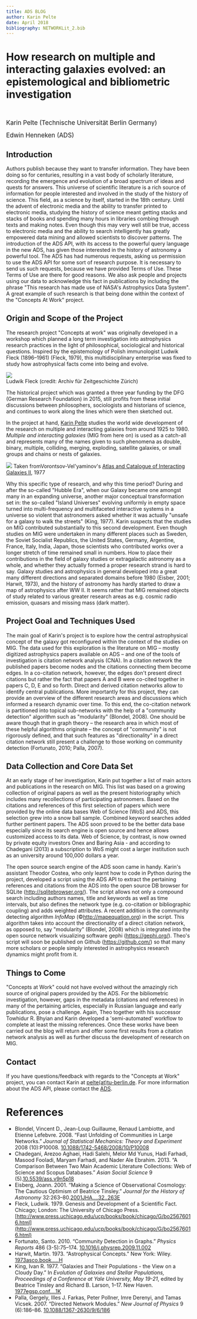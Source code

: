 ```yaml
---
title: ADS BLOG
author: Karin Pelte
date: April 2018
bibliography: NETWORKLit_2.bib
---
```


# How research on multiple and interacting galaxies evolved: an epistemological and bibliometric investigation

<br>

<span style="font-size:larger;">Karin Pelte (Technische Universität Berlin Germany)</span>

<span style="font-size:larger;">Edwin Henneken (ADS)</span>

## Introduction

Authors publish because they want to transfer information. They have been doing so for centuries, resulting in a vast body of scholarly literature, recording the emergence and evolution of a broad spectrum of ideas and quests for answers. This universe of scientific literature is a rich source of information for people interested and involved in the study of the history of science. This field, as a science by itself, started in the 18th century. Until the advent of electronic media and the ability to transfer printed to electronic media, studying the history of science meant getting stacks and stacks of books and spending many hours in libraries combing through texts and making notes. Even though this may very well still be true, access to electronic media and the ability to search intelligently has greatly empowered data mining and allowed scientists to discover patterns. The introduction of the ADS API, with its access to the powerful query language in the new ADS, has given those interested in the history of astronomy a powerful tool. The ADS has had numerous requests, asking us permission to use the ADS API for some sort of research purpose. It is necessary to send us such requests, because we have provided Terms of Use. These Terms of Use are there for good reasons. We also ask people and projects using our data to acknowledge this fact in publications by including the phrase "This research has made use of NASA's Astrophysics Data System". A great example of such research is that being done within the context of the "Concepts At Work" project.

## Origin and Scope of the Project

The research project "Concepts at work" was originally developed in a workshop which planned a long term investigation into astrophysics research practices in the light of philosophical, sociological and historical questions. Inspired by the epistemology of Polish immunologist Ludwik Fleck (1896–1961) (Fleck, 1979), this multidisciplinary enterprise was fixed to study how astrophysical facts come into being and evolve.

<div class="text-center">
    <img class="img-thumbnail" src="{{ site.baseurl }}/blog/images/LudwikFleck.jpg" />
<br>Ludwik Fleck (credit: Archiv für Zeitgeschichte Zürich)
</div>

The historical project which was granted a three year funding by the DFG (German Research Foundation) in 2015, still profits from these initial discussions between philosophers, sociologists and historians of science, and continues to work along the lines which were then sketched out.

In the project at hand, [Karin Pelte](http://www.philosophie.tu-berlin.de/menue/fachgebiete/wissenschaftsgeschichte/team/wissenschaftliche_mitarbeiter/karin_pelte_ma/) studies the world wide development of the research on multiple and interacting galaxies from around 1925 to 1980. *Multiple and interacting galaxies* (MIG from here on) is used as a catch-all and represents many of the names given to such phenomena as double, binary, multiple, colliding, merging, exploding, satellite galaxies, or small groups and chains or nests of galaxies.

<div class="text-center">
    <img class="img-thumbnail" src="{{ site.baseurl }}/blog/images/VV_1977.png" />
Taken fromVorontsov-Vel'yaminov's <a href="https://ui.adsabs.harvard.edu/#abs/19771977A&AS...28....1V/abstract">Atlas and Catalogue of Interacting Galaxies II</a>, 1977
</div>

Why this specific type of research, and why this time period? During and after the so-called "Hubble Era", when our Galaxy became one amongst many in an expanding universe, another major conceptual transformation set in: the so-called "Island Universes" evolving uniformly in empty space turned into multi-frequency and multifaceted interactive systems in a universe so violent that astronomers asked whether it was actually "unsafe for a galaxy to walk the streets" (King, 1977). Karin suspects that the studies on MIG contributed substantially to this second development. Even though studies on MIG were undertaken in many different places such as Sweden, the Soviet Socialist Republics, the United States, Germany, Argentine, France, Italy, India, Japan, those scientists who contributed works over a longer stretch of time remained small in numbers. How to place their contributions in the field of galaxy studies or extragalactic astronomy as a whole, and whether they actually formed a proper research strand is hard to say. Galaxy studies and astrophysics in general developed into a great many different directions and separated domains before 1980 (Eisber, 2001; Harwit, 1973), and the history of astronomy has hardly started to draw a map of astrophysics after WW II. It seems rather that MIG remained objects of study related to various greater research areas as e.g. cosmic radio emission, quasars and missing mass (dark matter).

## Project Goal and Techniques Used

The main goal of Karin's project is to explore how the central astrophysical concept of the galaxy got reconfigured within the context of the studies on MIG. The data used for this exploration is the literature on MIG – mostly digitized astrophysics papers available on ADS – and one of the tools of investigation is citation network analysis (CNA). In a citation network the published papers become nodes and the citations connecting them become edges. In a co-citation network, however, the edges don't present direct citations but rather the fact that papers A and B were co-cited together in papers C, D, E and so forth. Direct and derived citation networks allow to identify central publications. More importantly for this project, they can provide an overview of the different research areas and discussions which informed a research dynamic over time. To this end, the co-citation network is partitioned into topical sub-networks with the help of a "community detection" algorithm such as "modularity" (Blondel, 2008). One should be aware though that in graph theory – the research area in which most of these helpful algorithms originate – the concept of "community" is not rigorously defined, and that such features as "directionality" in a direct citation network still present a challenge to those working on community detection (Fortunato, 2010; Palla, 2007).

## Data Collection and Core Data Set

At an early stage of her investigation, Karin put together a list of main actors and publications in the research on MIG. This list was based on a growing collection of original papers as well as the present historiography which includes many recollections of participating astronomers. Based on the citations and references of this first selection of papers which were provided by the online data bases Web of Science (WoS) and ADS, this selection grew into a snow ball sample. Combined keyword searches added further pertinent papers. The ADS soon proved to be the better data base especially since its search engine is open source and hence allows customized access to its data. Web of Science, by contrast, is now owned by private equity investors Onex and Baring Asia - and according to Chadegani (2013) a subscription to WoS might cost a larger institution such as an university around 100,000 dollars a year.

The open source search engine of the ADS soon came in handy. Karin's assistant Theodor Costea, who only learnt how to code in Python during the project, developed a script using the ADS API to extract the pertaining references and citations from the ADS into the open source DB browser for SQLite (<http://sqlitebrowser.org/>). The script allows not only a compound search including authors names, title and keywords as well as time intervals, but also defines the network type (e.g. co-citation or bibliographic coupling) and adds weighted attributes. A recent addition is the community detecting algorithm *InfoMap* (©<http://mapequation.org>) in the script. This algorithm takes into account the directionality of a direct citation network, as opposed to, say "modularity" (Blondel, 2008) which is integrated into the open source network visualizing software gephi (<https://gephi.org/>). Theo's script will soon be published on Github (<https://github.com/>) so that many more scholars or people simply interested in astrophysics research dynamics might profit from it.

## Things to Come

"Concepts at Work" could not have evolved without the amazingly rich source of original papers provided by the ADS. For the bibliometric investigation, however, gaps in the metadata (citations and references) in many of the pertaining articles, especially in Russian language and early publications, pose a challenge. Again, Theo together with his successor Towhidur R. Bhyian and Karin developed a 'semi-automated' workflow to complete at least the missing references. Once these works have been carried out the blog will return and offer some first results from a citation network analysis as well as further discuss the development of research on MIG.

## Contact
If you have questions/feedback with regards to the "Concepts at Work" project, you can contact Karin at [pelte(at)tu-berlin.de](http://www.tu-berlin.de/allgemeine_seiten/e_mail_anfrage/id/179204/?no_cache=1&ask_mail=WuNNdgAInnBVl0KHPneCf%2BDO%2BYAYBl5Ur1oEp94L4Ns%3D&ask_name=PELTE). For more information about the ADS API, please contact the [ADS](mailto:adshelp@cfa.harvard.edu).
 
# References
* Blondel, Vincent D., Jean-Loup Guillaume, Renaud Lambiotte, and Etienne Lefebvre. 2008. “Fast Unfolding of Communities in Large Networks.” *Journal of Statistical Mechanics: Theory and Experiment* 2008 (10):P10008. [10.1088/1742-5468/2008/10/P10008](https://doi.org/10.1088/1742-5468/2008/10/P10008)
* Chadegani, Arezoo Aghaei, Hadi Salehi, Melor Md Yunus, Hadi Farhadi, Masood Fooladi, Maryam Farhadi, and Nader Ale Ebrahim. 2013. “A Comparison Between Two Main Academic Literature Collections: Web of Science and Scopus Databases.” *Asian Social Science* 9 (5).[10.5539/ass.v9n5p18](https://doi.org/10.5539/ass.v9n5p18)
* Eisberg, Joann. 2001. “Making a Science of Observational Cosmology: The Cautious Optimism of Beatrice Tinsley.” *Journal for the History of Astronomy* 32:263–80.[2001JHA....32..263E](https://ui.adsabs.harvard.edu/#abs/2001JHA....32..263E/abstract)
* Fleck, Ludwik. 1979. Genesis and Development of a Scientific Fact. Chicago; London: The University of Chicago Press. [http://www.press.uchicago.edu/ucp/books/book/chicago/G/bo25676016.html](http://www.press.uchicago.edu/ucp/books/book/chicago/G/bo25676016.html)
* Fortunato, Santo. 2010. “Community Detection in Graphs.” *Physics Reports* 486 (3-5):75–174. [10.1016/j.physrep.2009.11.002](https://doi.org/10.1016/j.physrep.2009.11.002)
* Harwit, Martin. 1973. “Astrophysical Concepts.” New York: Wiley. [1973asco.book.....H](https://ui.adsabs.harvard.edu/#abs/1973asco.book.....H/abstract)
* King, Ivan R. 1977. “Galaxies and Their Populations - the View on a Cloudy Day.” In *Evolution of Galaxies and Stellar Populations, Proceedings of a Conference at Yale University, May 19-21*, edited by Beatrice Tinsley and Richard B. Larson, 1–17. New Haven. [1977egsp.conf....1K](https://ui.adsabs.harvard.edu/#abs/1977egsp.conf....1K/abstract)
* Palla, Gergely, Illes J. Farkas, Peter Pollner, Imre Derenyi, and Tamas Vicsek. 2007. “Directed Network Modules.” *New Journal of Physics* 9 (6):186–86. [10.1088/1367-2630/9/6/186](https://doi.org/10.1088/1367-2630/9/6/186)
